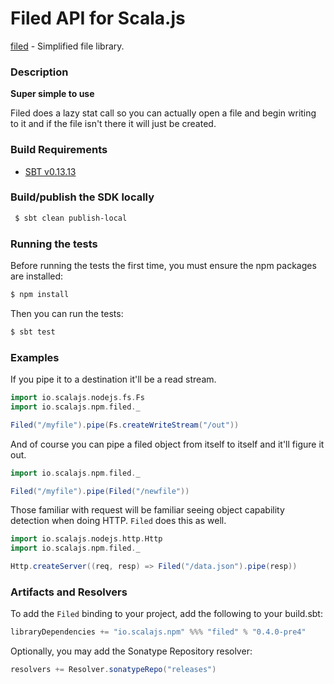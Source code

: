 Filed API for Scala.js
================================
[filed](https://www.npmjs.com/package/filed) - Simplified file library.

### Description

**Super simple to use**

Filed does a lazy stat call so you can actually open a file and begin writing to it and if the 
file isn't there it will just be created.

### Build Requirements

* [SBT v0.13.13](http://www.scala-sbt.org/download.html)


### Build/publish the SDK locally

```bash
 $ sbt clean publish-local
```

### Running the tests

Before running the tests the first time, you must ensure the npm packages are installed:

```bash
$ npm install
```

Then you can run the tests:

```bash
$ sbt test
```

### Examples

If you pipe it to a destination it'll be a read stream.

```scala
import io.scalajs.nodejs.fs.Fs
import io.scalajs.npm.filed._

Filed("/myfile").pipe(Fs.createWriteStream("/out"))
```

And of course you can pipe a filed object from itself to itself and it'll figure it out.

```scala
import io.scalajs.npm.filed._

Filed("/myfile").pipe(Filed("/newfile"))
```

Those familiar with request will be familiar seeing object capability detection when doing HTTP. 
`Filed` does this as well.

```scala
import io.scalajs.nodejs.http.Http
import io.scalajs.npm.filed._

Http.createServer((req, resp) => Filed("/data.json").pipe(resp))
```

### Artifacts and Resolvers

To add the `Filed` binding to your project, add the following to your build.sbt:  

```sbt
libraryDependencies += "io.scalajs.npm" %%% "filed" % "0.4.0-pre4"
```

Optionally, you may add the Sonatype Repository resolver:

```sbt   
resolvers += Resolver.sonatypeRepo("releases") 
```
